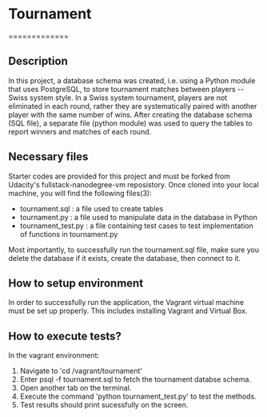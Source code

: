 # Tournament
=============

## Description
In this project, a database schema was created, i.e. using a Python module that uses PostgreSQL, to store tournament matches between players -- Swiss system style. In a Swiss system tournament, players are not eliminated in each round, rather they are systematically paired with another player with the same number of wins. After creating the database schema (SQL file), a separate file (python module) was used to query the tables to report winners and matches of each round.

## Necessary files
Starter codes are provided for this project and must be forked from Udacity's fullstack-nanodegree-vm reposistory. Once cloned into your local machine, you will find the following files(3):

- tournament.sql : a file used to create tables  
- tournament.py  : a file used to manipulate data in the database in Python
- tournament_test.py : a file containing test cases to test implementation of functions in tournament.py

Most importantly, to successfully run the tournament.sql file, make sure you delete the database if it exists, create the database, then connect to it.

## How to setup environment
In order to successfully run the application, the Vagrant virtual machine must be set up properly. This includes installing Vagrant and Virtual Box. 

## How to execute tests?
In the vagrant environment:
1. Navigate to 'cd /vagrant/tournament'
2. Enter psql -f tournament.sql to fetch the tournament databse schema.
3. Open another tab on the terminal.
4. Execute the command 'python tournament_test.py' to test the methods.
5. Test results should print sucessfully on the screen.
